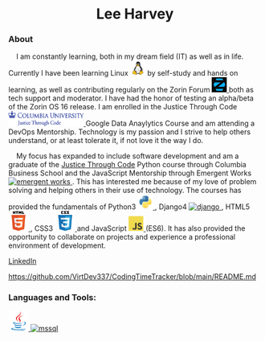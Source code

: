 # <div align="center">Lee Harvey</div>
<div>
<h3>About</h3>
<p>&nbsp;&nbsp;&nbsp;&nbsp;I am constantly learning, both in my dream field (IT) as well as in life. Currently I have been learning Linux <img src="./linux.svg" alt="linux" width="30" height="30"/> by self-study and hands on learning, as well as contributing regularly on the Zorin Forum <a href="https://forum.zorin.com/"> <img src="./ZorinImage.png" alt="zorin" width="30" height="30"/> </a> both as tech support and moderator. I have had the honor of testing an alpha/beta of the Zorin OS 16 release. I am enrolled in the Justice Through Code <a href="https://centerforjustice.columbia.edu/justicethroughcode" target="_blank" rel="noreferrer"> <img src="./columbia-long-logo.jpeg" alt="jtc" width="150" height="30"/> </a> Google Data Anaylytics Course and am attending a DevOps Mentorship.  Technology is my passion and I strive to help others understand, or at least tolerate it, if not love it the way I do.

&nbsp;&nbsp;&nbsp;&nbsp;My focus has expanded to include software development and am a graduate of the [Justice Through Code](https://centerforjustice.columbia.edu/justicethroughcode) Python course through Columbia Business School and the JavaScript Mentorship through Emergent Works <a href="https://emergentworks.org/" target="_blank" rel="noreferrer"> <img src="https://emergentworks.org/static/logo--horizontal-0a8411dce1d3d5d67be050accbbc639b.png" alt="emergent works" width="150" height="30"/> </a>. This has interested me because of my love of problem solving and helping others in their use of technology. The courses has provided the fundamentals of Python3 <a href="https://www.python.org" target="_blank" rel="noreferrer"> <img src="https://raw.githubusercontent.com/devicons/devicon/master/icons/python/python-original.svg" alt="python" width="30" height="30"/> </a>, Django4 <a href="https://docs.djangoproject.com/en/4.1/" target="_blank" rel="noreferrer"> <img src="https://static.djangoproject.com/img/logos/django-logo-positive.png" alt="django" width="50" height="20"/> </a>, HTML5 <a href="https://www.w3.org/html/" target="_blank" rel="noreferrer"> <img src="https://raw.githubusercontent.com/devicons/devicon/master/icons/html5/html5-original-wordmark.svg" alt="html5" width="40" height="40"/> </a>, CSS3 <a href="https://www.w3schools.com/css/" target="_blank" rel="noreferrer"> <img src="https://raw.githubusercontent.com/devicons/devicon/master/icons/css3/css3-original-wordmark.svg" alt="css3" width="40" height="40"/> </a> and JavaScript <a href="https://developer.mozilla.org/en-US/docs/Web/JavaScript" target="_blank" rel="noreferrer"> <img src="https://raw.githubusercontent.com/devicons/devicon/master/icons/javascript/javascript-original.svg" alt="javascript" width="30" height="30"/> </a> (ES6). It has also provided the opportunity to collaborate on projects and experience a professional environment of development.</p>
</div>
<a href="https://www.linkedin.com/in/lee-harvey-jr/" target="_blank" rel="noreferrer">LinkedIn</a>

https://github.com/VirtDev337/CodingTimeTracker/blob/main/README.md

<h3 align="left">Languages and Tools:</h3>
<p align="center"> 
  
 <a href="https://www.java.com" target="_blank" rel="noreferrer"> <img src="https://raw.githubusercontent.com/devicons/devicon/master/icons/java/java-original.svg" alt="java" width="40" height="40"/> </a>  <a href="https://www.microsoft.com/en-us/sql-server" target="_blank" rel="noreferrer"> <img src="https://www.svgrepo.com/show/303229/microsoft-sql-server-logo.svg" alt="mssql" width="40" height="40"/> </a>  </p>





<!--
**VirtDev337/VirtDev337** is a ✨ _special_ ✨ repository because its `README.md` (this file) appears on your GitHub profile.

Here are some ideas to get you started:

- 🔭 I’m currently working on ...
- 🌱 I’m currently learning ...
- 👯 I’m looking to collaborate on ...
- 🤔 I’m looking for help with ...
- 💬 Ask me about ...
- 📫 How to reach me: ...
- 😄 Pronouns: ...
- ⚡ Fun fact: ...
-->
